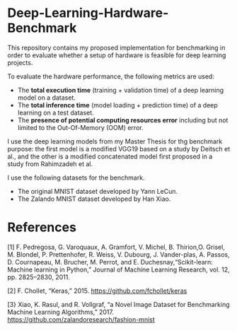 # Deep-Learning-Hardware-Benchmark
This repository contains my proposed implementation for benchmarking in order to evaluate whether a setup of hardware is feasible for deep learning projects. 

To evaluate the hardware performance, the following metrics are used:
* The **total execution time** (training + validation time) of a deep learning model on a dataset.
* The **total inference time** (model loading + prediction time) of a deep learning on a test dataset.
* The **presence of potential computing resources error** including but not limited to the Out-Of-Memory (OOM) error.

I use the deep learning models from my Master Thesis for thg benchmark purpose: the first model is a modified VGG19 based on a study by Deitsch et al., and the other is a modified concatenated model first proposed in a study from Rahimzadeh et al.

I use the following datasets for the benchmark.
* The original MNIST dataset developed by Yann LeCun.
* The Zalando MNIST dataset developed by Han Xiao.

# References
<a id="1">[1]</a> 
F. Pedregosa, G. Varoquaux, A. Gramfort, V. Michel, B. Thirion,O. Grisel, M. Blondel, P. Prettenhofer, R. Weiss, V. Dubourg, J. Vander-plas, A. Passos, D. Cournapeau, M. Brucher, M. Perrot, and E. Duchesnay,“Scikit-learn: Machine learning in Python,” Journal of Machine Learning Research, vol. 12, pp. 2825–2830, 2011.

<a id="2">[2]</a>
F. Chollet, “Keras,” 2015. https://github.com/fchollet/keras

<a id ="3">[3}</a>
Xiao, K. Rasul, and R. Vollgraf, “a Novel Image Dataset for Benchmarking Machine Learning Algorithms,” 2017. https://github.com/zalandoresearch/fashion-mnist
